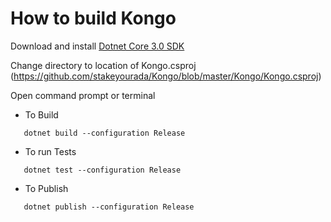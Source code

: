 # How to build Kongo

Download and install [Dotnet Core 3.0 SDK](https://dotnet.microsoft.com/download/dotnet-core/3.0)

Change directory to location of Kongo.csproj  (https://github.com/stakeyourada/Kongo/blob/master/Kongo/Kongo.csproj)

Open command prompt or terminal 

- To Build

```code
   dotnet build --configuration Release
```
    
- To run Tests

```code
   dotnet test --configuration Release
```

- To Publish
```code
   dotnet publish --configuration Release
```
